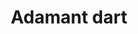 ---
layout: item
title: Adamant dart
item-id: 810
datatable: true
id: 810
name: "Adamant dart"
members: true
lowalch: 26
highalch: 39
examine: "A deadly throwing dart with an adamant tip."
monsters:
  - id: 2265
    name: "Dagannoth Supreme"
    members: true
    combat_level: 303
    wiki_url: "https://oldschool.runescape.wiki/w/Dagannoth_Supreme"
    drops:
      - quantity: "10-25"
        rarity: 0.0390625
    image: "https://oldschool.runescape.wiki/images/b/b4/Dagannoth_Supreme.png?81f00"
  - id: 7273
    name: "Brutal blue dragon"
    members: true
    combat_level: 271
    wiki_url: "https://oldschool.runescape.wiki/w/Brutal_blue_dragon"
    drops:
      - quantity: "10"
        rarity: 0.0390625
    image: "https://oldschool.runescape.wiki/images/0/01/Brutal_blue_dragon.png?24f54"
  - id: 7274
    name: "Brutal red dragon"
    members: true
    combat_level: 289
    wiki_url: "https://oldschool.runescape.wiki/w/Brutal_red_dragon"
    drops:
      - quantity: "20"
        rarity: 0.0390625
    image: "https://oldschool.runescape.wiki/images/0/0d/Brutal_red_dragon.png?24f54"
---